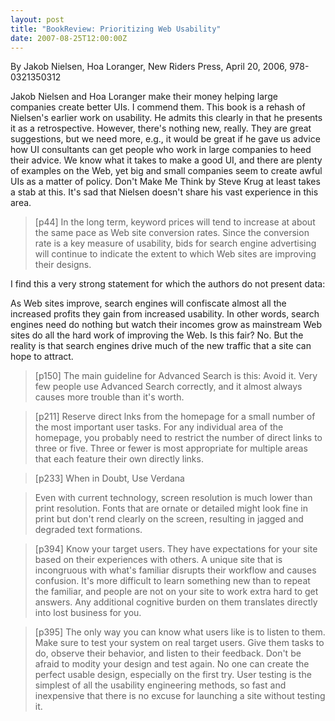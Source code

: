 ```yaml
---
layout: post
title: "BookReview: Prioritizing Web Usability"
date: 2007-08-25T12:00:00Z
---
```

By Jakob Nielsen, Hoa Loranger, New Riders Press, April 20, 2006, 978-0321350312

Jakob Nielsen and Hoa Loranger make their money helping large
companies create better UIs.  I commend them.  This book is a rehash
of Nielsen's earlier work on usability.  He admits this clearly in
that he presents it as a retrospective.  However, there's nothing
new, really.   They are great suggestions, but we need more, e.g., it
would be great if he gave us advice how UI consultants can get
people who work in large companies to heed their advice.  We know what
it takes to make a good UI, and there are plenty of examples on the
Web, yet big and small companies seem to create awful UIs as a matter
of policy.  Don't Make Me Think by Steve Krug at least takes a stab at
this.  It's sad that Nielsen doesn't share his vast experience in this
area. 


> [p44] In the long term, keyword prices will tend to increase at about
> the same pace as Web site conversion rates. Since the conversion rate
> is a key measure of usability, bids for search engine advertising will
> continue to indicate the extent to which Web sites are improving their
> designs.  


 I find this a very strong statement for which the authors do not
present data:

As Web sites improve, search engines will confiscate almost all the
increased profits they gain from increased usability. In other words,
search engines need do nothing but watch their incomes grow as
mainstream Web sites do all the hard work of improving the Web. Is
this fair? No. But the reality is that search engines drive much of
the new traffic that a site can hope to attract.


> [p150] The main guideline for Advanced Search is this: Avoid it.  Very
> few people use Advanced Search correctly, and it almost always causes
> more trouble than it's worth.



> [p211] Reserve direct lnks from the homepage for a small number of the
> most important user tasks.  For any individual area of the homepage,
> you probably need to restrict the number of direct links to three or
> five.  Three or fewer is most appropriate for multiple areas that each
> feature their own directly links.



> [p233] When in Doubt, Use Verdana



> Even with current technology, screen resolution is much lower than
> print resolution.  Fonts that are ornate or detailed might look fine
> in print but don't rend clearly on the screen, resulting in jagged and
> degraded text formations.



> [p394] Know your target users. They have expectations for your site
> based on their experiences with others. A unique site that is
> incongruous with what's familiar disrupts their workflow and causes
> confusion. It's more difficult to learn something new than to repeat
> the familiar, and people are not on your site to work extra hard to
> get answers. Any additional cognitive burden on them translates
> directly into lost business for you.



> [p395] The only way you can know what users like is to listen to
> them. Make sure to test your system on real target users. Give them
> tasks to do, observe their behavior, and listen to their
> feedback. Don't be afraid to modity your design and test again. No one
> can create the perfect usable design, especially on the first
> try. User testing is the simplest of all the usability engineering
> methods, so fast and inexpensive that there is no excuse for launching
> a site without testing it. 
> 




